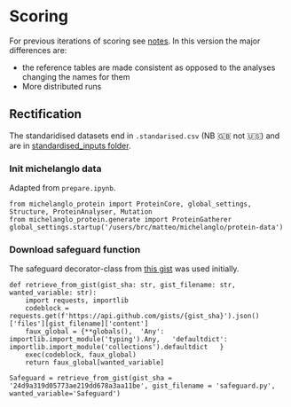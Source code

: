 # Scoring

For previous iterations of scoring see [notes](notes).
In this version the major differences are:

* the reference tables are made consistent as opposed to the analyses changing the names for them
* More distributed runs



## Rectification

The standaridised datasets end in `.standarised.csv` (NB :uk: not :us:) and are in [standardised_inputs folder](standardised_inputs).


### Init michelanglo data

Adapted from `prepare.ipynb`.

```python3
from michelanglo_protein import ProteinCore, global_settings, Structure, ProteinAnalyser, Mutation
from michelanglo_protein.generate import ProteinGatherer
global_settings.startup('/users/brc/matteo/michelanglo/protein-data')

```
### Download safeguard function

The safeguard decorator-class from [this gist](https://gist.github.com/matteoferla/24d9a319d05773ae219dd678a3aa11be)
was used initially.

```
def retrieve_from_gist(gist_sha: str, gist_filename: str, wanted_variable: str):
    import requests, importlib
    codeblock = requests.get(f'https://api.github.com/gists/{gist_sha}').json()['files'][gist_filename]['content']
    faux_global = {**globals(),  'Any': importlib.import_module('typing').Any,   'defaultdict': importlib.import_module('collections').defaultdict   }
    exec(codeblock, faux_global)
    return faux_global[wanted_variable]

Safeguard = retrieve_from_gist(gist_sha = '24d9a319d05773ae219dd678a3aa11be', gist_filename = 'safeguard.py', wanted_variable='Safeguard')
```


